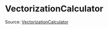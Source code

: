 # VectorizationCalculator

Source: [VectorizationCalculator](../../../csrc/scheduler/matmul_utils.cpp#L743)
